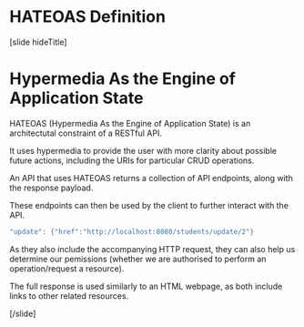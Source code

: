 # HATEOAS Definition 

[slide hideTitle]

# Hypermedia As the Engine of Application State​

HATEOAS (Hypermedia As the Engine of Application State​) is an architectutal constraint of a RESTful API.

It uses hypermedia to provide the user with more clarity about possible future actions, including the URIs for particular CRUD operations.

An API that uses HATEOAS returns a collection of API endpoints, along with the response payload.

These endpoints can then be used by the client to further interact with the API.

```java
"update": {"href":"http://localhost:8080/students/update/2"}
```

As they also include the accompanying HTTP request, they can also help us determine our pemissions (whether we are authorised to perform an operation/request a resource).

The full response is used similarly to an HTML webpage, as both include links to other related resources.

[/slide]